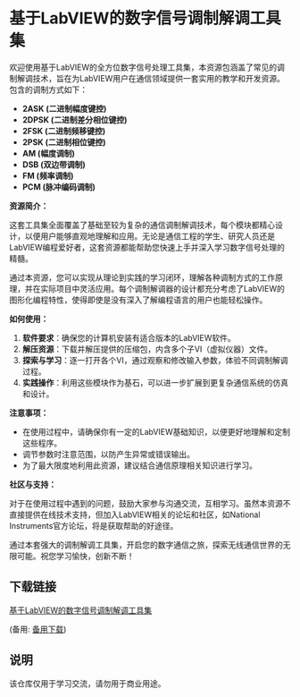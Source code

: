 # 基于LabVIEW的数字信号调制解调工具集

欢迎使用基于LabVIEW的全方位数字信号处理工具集，本资源包涵盖了常见的调制解调技术，旨在为LabVIEW用户在通信领域提供一套实用的教学和开发资源。包含的调制方式如下：

- **2ASK (二进制幅度键控)**
- **2DPSK (二进制差分相位键控)**
- **2FSK (二进制频移键控)**
- **2PSK (二进制相位键控)**
- **AM (幅度调制)**
- **DSB (双边带调制)**
- **FM (频率调制)**
- **PCM (脉冲编码调制)**

**资源简介：**

这套工具集全面覆盖了基础至较为复杂的通信调制解调技术，每个模块都精心设计，以便用户能够直观地理解和应用。无论是通信工程的学生、研究人员还是LabVIEW编程爱好者，这套资源都能帮助您快速上手并深入学习数字信号处理的精髓。

通过本资源，您可以实现从理论到实践的学习闭环，理解各种调制方式的工作原理，并在实际项目中灵活应用。每个调制解调器的设计都充分考虑了LabVIEW的图形化编程特性，使得即使是没有深入了解编程语言的用户也能轻松操作。

**如何使用：**

1. **软件要求**：确保您的计算机安装有适合版本的LabVIEW软件。
2. **解压资源**：下载并解压提供的压缩包，内含多个子VI（虚拟仪器）文件。
3. **探索与学习**：逐一打开各个VI，通过观察和修改输入参数，体验不同调制解调过程。
4. **实践操作**：利用这些模块作为基石，可以进一步扩展到更复杂通信系统的仿真和设计。

**注意事项：**

- 在使用过程中，请确保你有一定的LabVIEW基础知识，以便更好地理解和定制这些程序。
- 调节参数时注意范围，以防产生异常或错误输出。
- 为了最大限度地利用此资源，建议结合通信原理相关知识进行学习。

**社区与支持：**

对于在使用过程中遇到的问题，鼓励大家参与沟通交流，互相学习。虽然本资源不直接提供在线技术支持，但加入LabVIEW相关的论坛和社区，如National Instruments官方论坛，将是获取帮助的好途径。

通过本套强大的调制解调工具集，开启您的数字通信之旅，探索无线通信世界的无限可能。祝您学习愉快，创新不断！

## 下载链接
[基于LabVIEW的数字信号调制解调工具集](https://pan.quark.cn/s/c4471b621950) 

(备用: [备用下载](https://pan.baidu.com/s/1YaXis65RLiKmqHpDSrVHVA?pwd=1234))

## 说明

该仓库仅用于学习交流，请勿用于商业用途。
